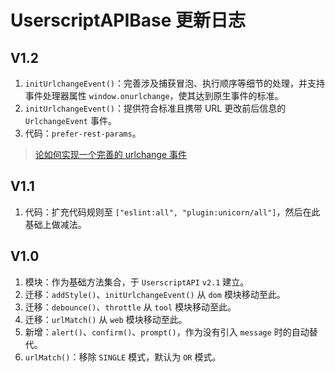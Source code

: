 # UserscriptAPIBase 更新日志

## V1.2

1. `initUrlchangeEvent()`：完善涉及捕获冒泡、执行顺序等细节的处理，并支持事件处理器属性 `window.onurlchange`，使其达到原生事件的标准。
2. `initUrlchangeEvent()`：提供符合标准且携带 URL 更改前后信息的 `UrlchangeEvent` 事件。
3. 代码：`prefer-rest-params`。

> [论如何实现一个完善的 urlchange 事件](./../../../doc/论如何实现一个完善的%20urlchange%20事件.md)

## V1.1

1. 代码：扩充代码规则至 `["eslint:all", "plugin:unicorn/all"]`，然后在此基础上做减法。

## V1.0

1. 模块：作为基础方法集合，于 `UserscriptAPI` `v2.1` 建立。
2. 迁移：`addStyle()`、`initUrlchangeEvent()` 从 `dom` 模块移动至此。
3. 迁移：`debounce()`、`throttle` 从 `tool` 模块移动至此。
4. 迁移：`urlMatch()` 从 `web` 模块移动至此。
5. 新增：`alert()`、`confirm()`、`prompt()`，作为没有引入 `message` 时的自动替代。
6. `urlMatch()`：移除 `SINGLE` 模式，默认为 `OR` 模式。
